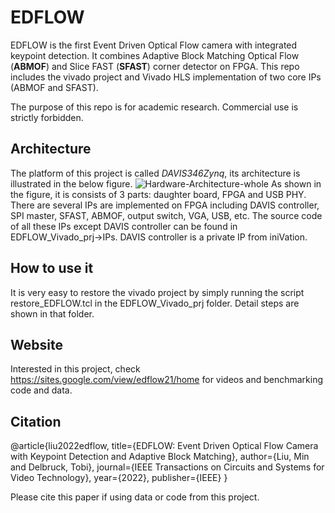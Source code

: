 # EDFLOW
EDFLOW is the first Event Driven Optical Flow camera with integrated keypoint detection. 
It combines Adaptive Block Matching Optical Flow (__ABMOF__) and Slice FAST (__SFAST__) corner detector on FPGA.
This repo includes the vivado project and Vivado HLS implementation of two core IPs (ABMOF and SFAST).

The purpose of this repo is for academic research. Commercial use is strictly forbidden.

## Architecture
The platform of this project is called _DAVIS346Zynq_, its architecture is illustrated in the below figure.
![Hardware-Architecture-whole](https://user-images.githubusercontent.com/8357338/125651414-6b750f54-e071-42e0-a899-bac5fa00455c.jpg)
As shown in the figure, it is consists of 3 parts: daughter board, FPGA and USB PHY.
There are several IPs are implemented on FPGA including DAVIS controller, SPI master, SFAST, ABMOF, output switch, VGA, USB, etc.
The source code of all these IPs except DAVIS controller can be found in EDFLOW_Vivado_prj->IPs.
DAVIS controller is a private IP from iniVation.

## How to use it
It is very easy to restore the vivado project by simply running the script restore_EDFLOW.tcl in the EDFLOW_Vivado_prj folder.
Detail steps are shown in that folder.

## Website
Interested in this project, check https://sites.google.com/view/edflow21/home for videos and benchmarking code and data.

## Citation
@article{liu2022edflow,
  title={EDFLOW: Event Driven Optical Flow Camera with Keypoint Detection and Adaptive Block Matching},
  author={Liu, Min and Delbruck, Tobi},
  journal={IEEE Transactions on Circuits and Systems for Video Technology},
  year={2022},
  publisher={IEEE}
}

Please cite this paper if using data or code from this project.
